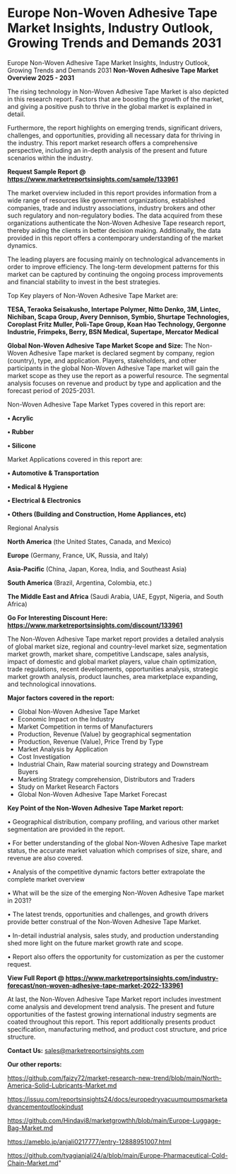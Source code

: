 # Europe Non-Woven Adhesive Tape Market Insights, Industry Outlook, Growing Trends and Demands 2031
 Europe Non-Woven Adhesive Tape Market Insights, Industry Outlook, Growing Trends and Demands 2031
<Strong> Non-Woven Adhesive Tape Market Overview 2025 - 2031</strong>

The rising technology in Non-Woven Adhesive Tape Market is also depicted in this research report. Factors that are boosting the growth of the market, and giving a positive push to thrive in the global market is explained in detail.

Furthermore, the report highlights on emerging trends, significant drivers, challenges, and opportunities, providing all necessary data for thriving in the industry. This report market research offers a comprehensive perspective, including an in-depth analysis of the present and future scenarios within the industry.

<strong>Request Sample Report @ <a href=https://www.marketreportsinsights.com/sample/133961>https://www.marketreportsinsights.com/sample/133961</a></strong>

The market overview included in this report provides information from a wide range of resources like government organizations, established companies, trade and industry associations, industry brokers and other such regulatory and non-regulatory bodies. The data acquired from these organizations authenticate the Non-Woven Adhesive Tape research report, thereby aiding the clients in better decision making. Additionally, the data provided in this report offers a contemporary understanding of the market dynamics.

The leading players are focusing mainly on technological advancements in order to improve efficiency. The long-term development patterns for this market can be captured by continuing the ongoing process improvements and financial stability to invest in the best strategies.

Top Key players of Non-Woven Adhesive Tape Market are:

<strong>TESA, Teraoka Seisakusho, Intertape Polymer, Nitto Denko, 3M, Lintec, Nichiban, Scapa Group, Avery Dennison, Symbio, Shurtape Technologies, Coroplast Fritz Muller, Poli-Tape Group, Koan Hao Technology, Gergonne Industrie, Frimpeks, Berry, BSN Medical, Supertape, Mercator Medical</strong>

<strong><b>Global Non-Woven Adhesive Tape Market Scope and Size:</b></strong>
The Non-Woven Adhesive Tape market is declared segment by company, region (country), type, and application. Players, stakeholders, and other participants in the global Non-Woven Adhesive Tape market will gain the market scope as they use the report as a powerful resource. The segmental analysis focuses on revenue and product by type and application and the forecast period of 2025-2031.

Non-Woven Adhesive Tape Market Types covered in this report are:

<strong>• Acrylic

• Rubber

• Silicone</strong>

Market Applications covered in this report are:

<strong>• Automotive & Transportation

• Medical & Hygiene

• Electrical & Electronics

• Others (Building and Construction, Home Appliances, etc)</strong> 

Regional Analysis

<strong>North America</strong> (the United States, Canada, and Mexico)

<strong>Europe</strong> (Germany, France, UK, Russia, and Italy)

<strong>Asia-Pacific</strong> (China, Japan, Korea, India, and Southeast Asia)

<strong>South America</strong> (Brazil, Argentina, Colombia, etc.)

<strong>The Middle East and Africa</strong> (Saudi Arabia, UAE, Egypt, Nigeria, and South Africa)

<strong>Go For Interesting Discount Here: <a href=https://www.marketreportsinsights.com/discount/133961>https://www.marketreportsinsights.com/discount/133961</a></strong>

The Non-Woven Adhesive Tape market report provides a detailed analysis of global market size, regional and country-level market size, segmentation market growth, market share, competitive Landscape, sales analysis, impact of domestic and global market players, value chain optimization, trade regulations, recent developments, opportunities analysis, strategic market growth analysis, product launches, area marketplace expanding, and technological innovations.

<strong><b>Major factors covered in the report:</b></strong>
<ul>
  <li>Global Non-Woven Adhesive Tape Market </li>
  <li>Economic Impact on the Industry</li>
  <li>Market Competition in terms of Manufacturers</li>
  <li>Production, Revenue (Value) by geographical segmentation</li>
  <li>Production, Revenue (Value), Price Trend by Type</li>
  <li>Market Analysis by Application</li>
  <li>Cost Investigation</li>
  <li>Industrial Chain, Raw material sourcing strategy and Downstream Buyers</li>
  <li>Marketing Strategy comprehension, Distributors and Traders</li>
  <li>Study on Market Research Factors</li>
  <li>Global Non-Woven Adhesive Tape Market Forecast</li>
</ul>

<strong><b>Key Point of the Non-Woven Adhesive Tape Market report:</b></strong>

• Geographical distribution, company profiling, and various other market segmentation are provided in the report.

• For better understanding of the global Non-Woven Adhesive Tape market status, the accurate market valuation which comprises of size, share, and revenue are also covered.

• Analysis of the competitive dynamic factors better extrapolate the complete market overview

• What will be the size of the emerging Non-Woven Adhesive Tape market in 2031?

• The latest trends, opportunities and challenges, and growth drivers provide better construal of the Non-Woven Adhesive Tape Market.

• In-detail industrial analysis, sales study, and production understanding shed more light on the future market growth rate and scope.

• Report also offers the opportunity for customization as per the customer request.

<strong><b>View Full Report @ <a href=https://www.marketreportsinsights.com/industry-forecast/non-woven-adhesive-tape-market-2022-133961>https://www.marketreportsinsights.com/industry-forecast/non-woven-adhesive-tape-market-2022-133961</a></b></strong>


At last, the Non-Woven Adhesive Tape Market report includes investment come analysis and development trend analysis. The present and future opportunities of the fastest growing international industry segments are coated throughout this report. This report additionally presents product specification, manufacturing method, and product cost structure, and price structure.

<strong>Contact Us:</strong>
sales@marketreportsinsights.com

<strong>Our other reports:</strong>

<a href=https://github.com/faizy72/market-research-new-trend/blob/main/North-America-Solid-Lubricants-Market.md>https://github.com/faizy72/market-research-new-trend/blob/main/North-America-Solid-Lubricants-Market.md</a>

<a href=https://issuu.com/reportsinsights24/docs/europedryvacuumpumpsmarketadvancementoutlookindust>https://issuu.com/reportsinsights24/docs/europedryvacuumpumpsmarketadvancementoutlookindust</a>

<a href=https://github.com/Hindavi8/marketgrowthh/blob/main/Europe-Luggage-Bag-Market.md>https://github.com/Hindavi8/marketgrowthh/blob/main/Europe-Luggage-Bag-Market.md</a>

<a href=https://ameblo.jp/anjali0217777/entry-12888951007.html>https://ameblo.jp/anjali0217777/entry-12888951007.html</a>

<a href=https://github.com/tyagianjali24/a/blob/main/Europe-Pharmaceutical-Cold-Chain-Market.md>https://github.com/tyagianjali24/a/blob/main/Europe-Pharmaceutical-Cold-Chain-Market.md</a>"
